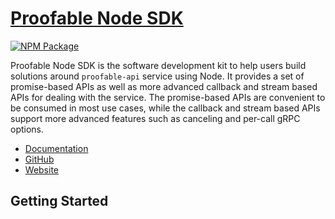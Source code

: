 # [Proofable Node SDK](https://github.com/SouthbankSoftware/proofable/tree/master/node_sdk)

<!-- ANCHOR: introduction -->
[![NPM Package](https://img.shields.io/npm/v/proofable?style=flat-square)](https://www.npmjs.com/package/proofable)

Proofable Node SDK is the software development kit to help users build solutions around `proofable-api` service using Node. It provides a set of promise-based APIs as well as more advanced callback and stream based APIs for dealing with the service. The promise-based APIs are convenient to be consumed in most use cases, while the callback and stream based APIs support more advanced features such as canceling and per-call gRPC options.
<!-- ANCHOR_END: introduction -->

- [Documentation](https://docs.proofable.io/node_sdk/)
- [GitHub](https://github.com/SouthbankSoftware/proofable/tree/master/node_sdk)
- [Website](https://www.proofable.io)

## Getting Started


